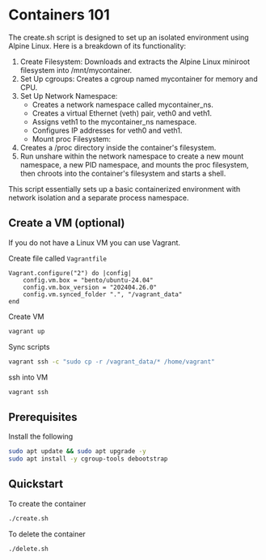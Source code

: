 # Containers 101

The create.sh script is designed to set up an isolated environment using Alpine Linux. Here is a breakdown of its functionality:

1. Create Filesystem: Downloads and extracts the Alpine Linux miniroot filesystem into /mnt/mycontainer.
2. Set Up cgroups: Creates a cgroup named mycontainer for memory and CPU.
3. Set Up Network Namespace:
   * Creates a network namespace called mycontainer_ns.
   * Creates a virtual Ethernet (veth) pair, veth0 and veth1.
   * Assigns veth1 to the mycontainer_ns namespace.
   * Configures IP addresses for veth0 and veth1.
   * Mount proc Filesystem:
4. Creates a /proc directory inside the container's filesystem.
5. Run unshare within the network namespace to create a new mount namespace, a new PID namespace, and mounts the proc filesystem, then chroots into the container's filesystem and starts a shell.

This script essentially sets up a basic containerized environment with network isolation and a separate process namespace.

## Create a VM (optional)

If you do not have a Linux VM you can use Vagrant.

Create file called `Vagrantfile`
```vagrant
Vagrant.configure("2") do |config|
    config.vm.box = "bento/ubuntu-24.04"
    config.vm.box_version = "202404.26.0"
    config.vm.synced_folder ".", "/vagrant_data"
end
```

Create VM
```sh
vagrant up
```

Sync scripts
```sh
vagrant ssh -c "sudo cp -r /vagrant_data/* /home/vagrant"
```

ssh into VM
```sh
vagrant ssh
```

## Prerequisites

Install the following

```sh
sudo apt update && sudo apt upgrade -y
sudo apt install -y cgroup-tools debootstrap
```

## Quickstart

To create the container
```sh
./create.sh
```

To delete the container
```sh
./delete.sh
```